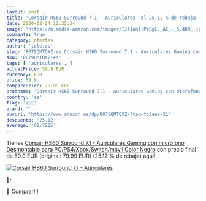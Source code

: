 ```yaml
---
layout: post
title: 'Corsair HS60 Surround 7.1 - Auriculares  al 25.12 % de rebaja'
date: 2020-02-24 12:35:34
image: 'https://m.media-amazon.com/images/I/41ontlPz8gL._AC_._SL400_.jpg'
comments: true
category: ofertas
author: 'tole.es'
slug: 'B079QMTQXZ-es Corsair HS60 Surround 7.1 - Auriculares Gaming con...'
sku: 'B079QMTQXZ-es'
tags: [ 'auriculares', ]
actualPrice: 59.9 EUR
currency: EUR
price: 59.9
comparePrice: 79.99 EUR
prodname: 'Corsair HS60 Surround 7.1 - Auriculares Gaming con micrófono Desmontable  para PC/PS4/Xbox/Switch/móvil   Color Negro'
country: 'es'
flag: '🇪🇸'
brand: ''
buyurl: 'https://www.amazon.es/dp/B079QMTQXZ/?tag=tolees-21'
descuento: '25.12'
average: '62.7225'
---
```


Tienes [Corsair HS60 Surround 7.1 - Auriculares Gaming con micrófono Desmontable  para PC/PS4/Xbox/Switch/móvil   Color Negro](https://www.amazon.es/dp/B079QMTQXZ/?tag=tolees-21) con precio final de  59.9 EUR (original: 79.99 EUR) (25.12 %  de rebaja) aqui!

[![Corsair HS60 Surround 7.1 - Auriculares ](https://m.media-amazon.com/images/I/41ontlPz8gL._AC_._SL400_.jpg)](https://www.amazon.es/dp/B079QMTQXZ/?tag=tolees-21)

🔎:


[🛒 Comprar!!!](https://www.amazon.es/dp/B079QMTQXZ/?tag=tolees-21)
